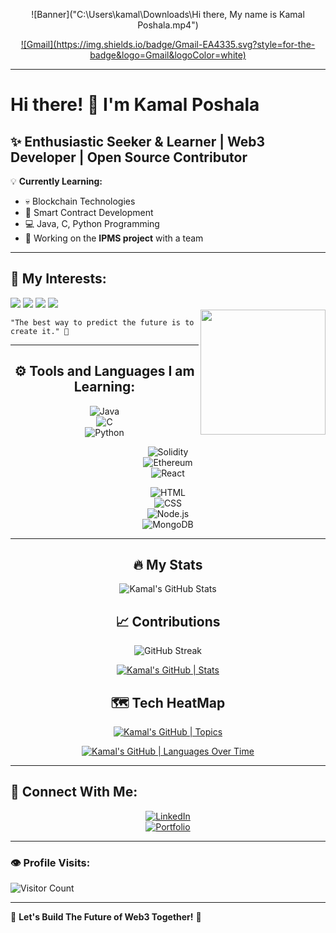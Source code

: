 <div align='center'>

![Banner]("C:\Users\kamal\Downloads\Hi there, My name is Kamal Poshala.mp4") <!-- Replace with your actual banner URL -->

<a href='mailto:kamalposhalap.com'>
![Gmail](https://img.shields.io/badge/Gmail-EA4335.svg?style=for-the-badge&logo=Gmail&logoColor=white)
</a>

</div>

---

# Hi there! 👋 I'm **Kamal Poshala**  

## ✨ Enthusiastic Seeker & Learner | Web3 Developer | Open Source Contributor  

💡 **Currently Learning:**  
- 💀 Blockchain Technologies  
- 💎 Smart Contract Development  
- 💻 Java, C, Python Programming  
- 🚀 Working on the **IPMS project** with a team  

---

## 👀 My Interests:
<div>   

![](https://img.shields.io/badge/-Blockchain%20Development-blue)
![](https://img.shields.io/badge/-Smart%20Contracts-green)
![](https://img.shields.io/badge/-Web%203-orange)
![](https://img.shields.io/badge/-Open%20Source%20Contribution-red)  
<img src='https://your-image-url.com' width="200" height="200"  align='right' top='0'> <!-- Replace with your actual image URL -->

</div>

`"The best way to predict the future is to create it." 🚀`

---

<div align='center'>

## ⚙️ Tools and Languages I am Learning:

![Java](https://img.shields.io/badge/-Java-007396?style=flat&logo=java&logoColor=white)  
![C](https://img.shields.io/badge/-C-00599C?style=flat&logo=c&logoColor=white)  
![Python](https://img.shields.io/badge/-Python-3776AB?style=flat&logo=python&logoColor=white)  

![Solidity](https://img.shields.io/badge/-Solidity-363636?style=flat&logo=solidity&logoColor=white)  
![Ethereum](https://img.shields.io/badge/-Ethereum-3C3C3D?style=flat&logo=ethereum&logoColor=white)  
![React](https://img.shields.io/badge/-React-61DAFB?style=flat&logo=react&logoColor=black)  

![HTML](https://img.shields.io/badge/-HTML5-E34F26?style=flat&logo=html5&logoColor=white)  
![CSS](https://img.shields.io/badge/-CSS3-1572B6?style=flat&logo=css3&logoColor=white)  
![Node.js](https://img.shields.io/badge/-Node.js-339933?style=flat&logo=node.js&logoColor=white)  
![MongoDB](https://img.shields.io/badge/-MongoDB-47A248?style=flat&logo=mongodb&logoColor=white)  


</div>

---

<div align='center'>

## 🔥 My Stats  

![Kamal's GitHub Stats](https://github-readme-stats.vercel.app/api?username=Kamal-Poshala&show_icons=true&cache_seconds=86400&theme=midnight-purple&hide_border=true)  

## 📈 Contributions  

![GitHub Streak](https://streak-stats.demolab.com/?user=Kamal-Poshala&theme=midnight-purple&hide_border=true)  

[![Kamal's GitHub | Stats](https://stats.quine.sh/Kamal-Poshala/github?theme=dark)](https://quine.sh)  

## 🗺️ Tech HeatMap  

[![Kamal's GitHub | Topics](https://stats.quine.sh/Kamal-Poshala/topics-over-time?theme=dark)](https://quine.sh)  

[![Kamal's GitHub | Languages Over Time](https://stats.quine.sh/Kamal-Poshala/languages-over-time?theme=dark)](https://quine.sh)  

</div>

---

## 📧 Connect With Me:
<div align='center'>

[![LinkedIn](https://img.shields.io/badge/-LinkedIn-0077B5?style=for-the-badge&logo=linkedin&logoColor=white)](https://www.linkedin.com/in/kamal-poshala-6431611a7/)  
[![Portfolio](https://img.shields.io/badge/-Portfolio-000?style=for-the-badge&logo=vercel&logoColor=white)](https://yourwebsite.com)  

</div>

---

### 👁️ Profile Visits:  
![Visitor Count](https://profile-counter.glitch.me/Kamal-Poshala/count.svg)  

---

🌟 **Let's Build The Future of Web3 Together!** 🌟  
